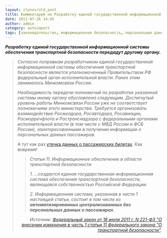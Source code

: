 ```yaml
---
layout: zlonov/old_post
title: Комментарий на Разработку единой государственной информационной системы обеспечения транспортной безопасности передадут другому органу
date: 2011-07-26 14:45
author: admin
category: autoimport
tags: [законодательство, информационная безопасность, персональные данные, утечка]
---
```

<div dir="ltr">
<div><img class="aligncenter" src="/assets/uploads/2011/07/russiangerb2.gif" alt="" /></div>
<div><em><strong>Разработку единой государственной информационной системы обеспечения транспортной безопасности передадут другому органу.</strong></em></div>
<div dir="ltr">
<blockquote><em>Согласно поправкам разработчиком единой государственной информационной системы обеспечения транспортной безопасности является уполномоченный Правительством РФ федеральный орган исполнительной власти. Ранее этим занималось Минкомсвязи России.</em>

<em>Необходимость передачи полномочий по разработке указанной системы иному органу обусловлена следующим. Достигнутый уровень работы Минкомсвязи России уже не соответствует полномочиям этого министерства. Требуется организовать взаимодействие Росжелдора, Росавтодора, Росавиации, Росморречфлота и Ространснадзора с федеральными органами исполнительной власти (в том числе с МВД России и ФСБ России), заинтересованными в получении информации о персональных данных пассажиров.</em>
<div dir="ltr">А тут как раз <a href="http://devteev.blogspot.com/2011/07/blog-post_26.html">утечка данных о пассажирских билетах</a>. Как вовремя!
<blockquote><em>Статья 11. Информационное обеспечение в области транспортной безопасности</em>

<em>1. ...создается единая государственная информационная система обеспечения транспортной безопасности, являющаяся собственностью Российской Федерации.</em>

<em>2. Информационная система, указанная в части 1 настоящей статьи, состоит в том числе из <strong>автоматизированных централизованных баз персональных данных о пассажирах</strong>.</em>
</div>
<div style="text-align: right;"><em>Источник: <a href="http://www.garant.ru/hotlaw/federal/336953/">Федеральный закон от 18 июля 2011 г. N 221-ФЗ "О внесении изменения в часть 1 статьи 11 Федерального закона "О транспортной безопасности"</a>.</em></div>
</div>
</div>
